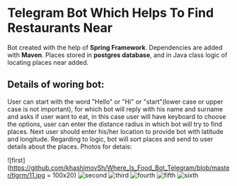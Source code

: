 # Telegram Bot Which Helps To Find Restaurants Near

Bot created with the help of **Spring Framework**. Dependencies are added
with **Maven**. Places stored in **postgres database**, and in Java class
logic of locating places near added. 

## Details of woring bot:

User can start with the word "Hello" or "Hi" or "start"(lower case or upper case is not important), for which
bot will reply with his name and surname and asks if user want to eat,
in this case user will have keyboard to choose the options, user can
enter the distance radius in which bot will try to find places.
Next user should enter his/her location to provide bot with latitude
and longitude. Regarding to logic, bot will sort places and send to user
details about the places. Photos for detais:

![first](https://github.com/khashimovSh/Where_Is_Food_Bot_Telegram/blob/master/tlgrm/11.jpg = 100x20)
![second](https://github.com/khashimovSh/Where_Is_Food_Bot_Telegram/blob/master/tlgrm/22.jpg)
![third](https://github.com/khashimovSh/Where_Is_Food_Bot_Telegram/blob/master/tlgrm/33.jpg)
![fourth](https://github.com/khashimovSh/Where_Is_Food_Bot_Telegram/blob/master/tlgrm/44.jpg)
![fifth](https://github.com/khashimovSh/Where_Is_Food_Bot_Telegram/blob/master/tlgrm/55.jpg)
![sixth](https://github.com/khashimovSh/Where_Is_Food_Bot_Telegram/blob/master/tlgrm/66.jpg)

